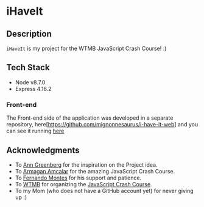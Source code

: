 # iHaveIt

## Description 
`iHaveIt` is my project for the WTMB JavaScript Crash Course! :) 

## Tech Stack 
* Node v8.7.0
* Express 4.16.2

### Front-end
The Front-end side of the application was developed in a separate repository, here[https://github.com/mignonnesaurus/i-have-it-web] and you can see it running [here](https://mignonnesaurus.github.io/i-have-it-web/)

## Acknowledgments
* To [Ann Greenberg](https://github.com/anngreenberg) for the inspiration on the Project idea. 
* To [Armagan Amcalar](https://github.com/dashersw/) for the amazing JavaScript Crash Course. 
* To [Fernando Montes](https://github.com/ferzerkerx) for his support and patience.
* To [WTMB](http://wtmberlin.com/) for organizing the [JavaScript Crash Course](http://wtmberlin.com/javascript-crash-course/).
* To my Mom (who does not have a GitHub account yet) for never giving up :)


